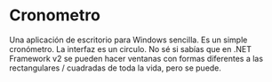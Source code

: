 # Cronometro
Una aplicación de escritorio para Windows sencilla. Es un simple cronómetro.
La interfaz es un circulo. No sé si sabías que en .NET Framework v2 se pueden hacer ventanas con formas diferentes a las rectangulares / cuadradas 
de toda la vida, pero se puede.
